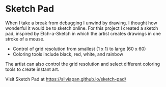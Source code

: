 # Sketch Pad
When I take a break from debugging I unwind by drawing. I thought how wonderful it would be to sketch online. For this project I created a sketch pad, inspired by Etch-a-Sketch in which the artist creates drawings in one stroke of a mouse.

<ul>
<li>Control of grid resolution from smallest (1 x 1) to large (60 x 60)</li>
<li>Coloring tools include black, red, white, and rainbow</li>
</ul>
The artist can also control the grid resolution and select different coloring tools to create instant art.

Visit Sketch Pad at https://silviapan.github.io/sketch-pad/
